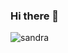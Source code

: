 ### Hi there 👋
 ![sandra](https://user-images.githubusercontent.com/104011608/187094807-d6937c31-9f69-4ad7-b5c2-17c18ab8e5e5.png)

<!--
**bysmartos/bysmartos** is a ✨ _special_ ✨ repository because its `README.md` (this file) appears on your GitHub profile.

Here are some ideas to get you started:

- 🔭 I’m currently working on ...
- 🌱 I’m currently learning ...
- 👯 I’m looking to collaborate on ...
- 🤔 I’m looking for help with ...
- 💬 Ask me about ...
- 📫 How to reach me: ...
- 😄 Pronouns: ...
- ⚡ Fun fact: ...
-->
